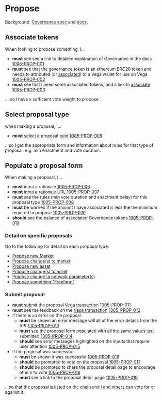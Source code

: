 # Propose
Background: [Governance spec](../protocol/0028-GOVE-governance.md)
and [docs](https://docs.vega.xyz/docs/mainnet/concepts/vega-protocol#governance).



## Associate tokens
When looking to propose something, I... 

- **must** see see a link to detailed explanation of Governance in the docs  [1005-PROP-001](#1005-PROP-001 "1005-PROP-001")
- **must** see that the governance token is an ethereum ERC20 token and needs to attributed (or [associated](1003-ASSO-associate.md)) to a Vega wallet for use on Vega  [1005-PROP-002](#1005-PROP-002 "1005-PROP-002")
- **must** see that I need some associated tokens, and a link to [associate](1003-ASSO-associate.md) [1005-PROP-003](#1005-PROP-003 "1005-PROP-003")

... so I have a sufficient vote weight to propose.

## Select proposal type
when making a proposal, I...

- **must** select a proposal type [1005-PROP-005](#1005-PROP-005 "1005-PROP-005")

...so I get the appropriate form and information about rules for that type of proposal. e.g. min enactment and vote duration.

## Populate a proposal form

When making a proposal, I...

- **must** input a rationale [1005-PROP-006](#1005-PROP-006 "1005-PROP-006")
- **must** input a rationale URL  [1005-PROP-007](#1005-PROP-007 "1005-PROP-007")
- **must** see the rules (min vote duration and enactment delay) for this proposal type [1005-PROP-008](#1005-PROP-008 "1005-PROP-008")
- **must** be warned if the amount I have associated is less the the minimum required to propose [1005-PROP-009](#1005-PROP-009 "1005-PROP-009")
- **should** see the balance of associated Governance tokens [1005-PROP-010](#1005-PROP-010 "1005-PROP-010")

### Detail on specific proposals
Go to the following for detail on each proposal type:
- [Propose new Market](./1006-PMARK-propose_new_market.md)
- [Propose change(s) to market](./1007-PMAC-propose_market_change.md)
- [Propose new asset](1008-PASN-propose_new_asset.md)
- [Propose change(s) to asset](1009-PASC-propose_asset_change.md)
- [Propose change to network parameter(s)](1010-PNEC-propose_network.md)
- [Propose something "Freeform"](1011-PFRO-propose_freeform.md)

### Submit proposal

- **must** submit the proposal [Vega transaction](0003-WTXN-submit_vega_transaction.md) [1005-PROP-011](#1005-PROP-011 "1005-PROP-011")
- **must** see the feedback on the [Vega transaction](0003-WTXN-submit_vega_transaction.md) [1005-PROP-012](#1005-PROP-012 "1005-PROP-012")
- If there is an error on the proposal: 
  - **must** be shown an error message will all of the error details from the API [1005-PROP-013](#1005-PROP-013 "1005-PROP-013")
  - **must** see the proposal form populated with all the same values just submitted [1005-PROP-014](#1005-PROP-014 "1005-PROP-014")
  - **should** see error messages highlighted on the inputs that require user attention [1005-PROP-015](#1005-PROP-015 "1005-PROP-015")
- If the proposal was successful:
  - **must** be shown it was successful  [1005-PROP-016](#1005-PROP-016 "1005-PROP-016")
  - **should** be prompted to vote on the proposal [1005-PROP-017](#1005-PROP-017 "1005-PROP-017")
  - **should** be prompted to share the proposal detail page to encourage others to vote [1005-PROP-018](#1005-PROP-018 "1005-PROP-018")
  - **must** see a link to the proposal detail page [1005-PROP-019](#1005-PROP-019 "1005-PROP-019")

...so that the proposal is listed on the chain and I and others can vote for or against it.